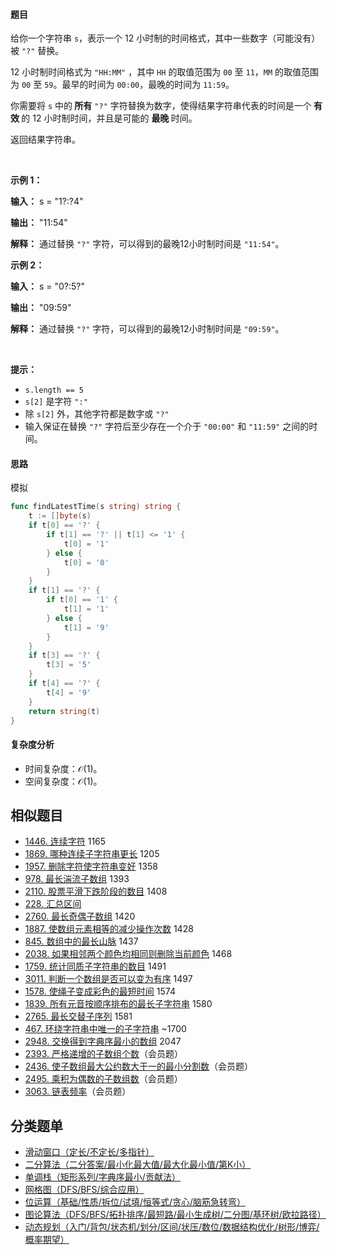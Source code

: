 #### 题目

<p>给你一个字符串 <code>s</code>，表示一个 12 小时制的时间格式，其中一些数字（可能没有）被 <code>"?"</code> 替换。</p>

<p>12 小时制时间格式为 <code>"HH:MM"</code> ，其中 <code>HH</code> 的取值范围为 <code>00</code> 至 <code>11</code>，<code>MM</code> 的取值范围为 <code>00</code> 至 <code>59</code>。最早的时间为 <code>00:00</code>，最晚的时间为 <code>11:59</code>。</p>

<p>你需要将 <code>s</code> 中的<strong> 所有</strong> <code>"?"</code> 字符替换为数字，使得结果字符串代表的时间是一个<strong> 有效 </strong>的 12 小时制时间，并且是可能的 <strong>最晚 </strong>时间。</p>

<p>返回结果字符串。</p>

<p>&nbsp;</p>

<p><strong class="example">示例 1：</strong></p>

<div class="example-block">
<p><strong>输入：</strong> <span class="example-io">s = "1?:?4"</span></p>

<p><strong>输出：</strong> <span class="example-io">"11:54"</span></p>

<p><strong>解释：</strong> 通过替换 <code>"?"</code> 字符，可以得到的最晚12小时制时间是 <code>"11:54"</code>。</p>
</div>

<p><strong class="example">示例 2：</strong></p>

<div class="example-block">
<p><strong>输入：</strong> <span class="example-io">s = "0?:5?"</span></p>

<p><strong>输出：</strong> <span class="example-io">"09:59"</span></p>

<p><strong>解释：</strong> 通过替换 <code>"?"</code> 字符，可以得到的最晚12小时制时间是 <code>"09:59"</code>。</p>
</div>

<p>&nbsp;</p>

<p><strong>提示：</strong></p>

<ul>
	<li><code>s.length == 5</code></li>
	<li><code>s[2]</code> 是字符 <code>":"</code></li>
	<li>除 <code>s[2]</code> 外，其他字符都是数字或 <code>"?"</code></li>
	<li>输入保证在替换 <code>"?"</code> 字符后至少存在一个介于 <code>"00:00"</code> 和 <code>"11:59"</code> 之间的时间。</li>
</ul>

#### 思路

模拟

``` go
func findLatestTime(s string) string {
	t := []byte(s)
	if t[0] == '?' {
		if t[1] == '?' || t[1] <= '1' {
			t[0] = '1'
		} else {
			t[0] = '0'
		}
	}
	if t[1] == '?' {
		if t[0] == '1' {
			t[1] = '1'
		} else {
			t[1] = '9'
		}
	}
	if t[3] == '?' {
		t[3] = '5'
	}
	if t[4] == '?' {
		t[4] = '9'
	}
	return string(t)
}
```

#### 复杂度分析

- 时间复杂度：$\mathcal{O}(1)$。
- 空间复杂度：$\mathcal{O}(1)$。

## 相似题目

- [1446. 连续字符](https://leetcode.cn/problems/consecutive-characters/) 1165
- [1869. 哪种连续子字符串更长](https://leetcode.cn/problems/longer-contiguous-segments-of-ones-than-zeros/) 1205
- [1957. 删除字符使字符串变好](https://leetcode.cn/problems/delete-characters-to-make-fancy-string/) 1358
- [978. 最长湍流子数组](https://leetcode.cn/problems/longest-turbulent-subarray/) 1393
- [2110. 股票平滑下跌阶段的数目](https://leetcode.cn/problems/number-of-smooth-descent-periods-of-a-stock/) 1408
- [228. 汇总区间](https://leetcode.cn/problems/summary-ranges/)
- [2760. 最长奇偶子数组](https://leetcode.cn/problems/longest-even-odd-subarray-with-threshold/) 1420
- [1887. 使数组元素相等的减少操作次数](https://leetcode.cn/problems/reduction-operations-to-make-the-array-elements-equal/) 1428
- [845. 数组中的最长山脉](https://leetcode.cn/problems/longest-mountain-in-array/) 1437
- [2038. 如果相邻两个颜色均相同则删除当前颜色](https://leetcode.cn/problems/remove-colored-pieces-if-both-neighbors-are-the-same-color/) 1468
- [1759. 统计同质子字符串的数目](https://leetcode.cn/problems/count-number-of-homogenous-substrings/) 1491
- [3011. 判断一个数组是否可以变为有序](https://leetcode.cn/problems/find-if-array-can-be-sorted/) 1497
- [1578. 使绳子变成彩色的最短时间](https://leetcode.cn/problems/minimum-time-to-make-rope-colorful/) 1574
- [1839. 所有元音按顺序排布的最长子字符串](https://leetcode.cn/problems/longest-substring-of-all-vowels-in-order/) 1580
- [2765. 最长交替子序列](https://leetcode.cn/problems/longest-alternating-subarray/) 1581
- [467. 环绕字符串中唯一的子字符串](https://leetcode.cn/problems/unique-substrings-in-wraparound-string/) ~1700
- [2948. 交换得到字典序最小的数组](https://leetcode.cn/problems/make-lexicographically-smallest-array-by-swapping-elements/) 2047
- [2393. 严格递增的子数组个数](https://leetcode.cn/problems/count-strictly-increasing-subarrays/)（会员题）
- [2436. 使子数组最大公约数大于一的最小分割数](https://leetcode.cn/problems/minimum-split-into-subarrays-with-gcd-greater-than-one/)（会员题）
- [2495. 乘积为偶数的子数组数](https://leetcode.cn/problems/number-of-subarrays-having-even-product/)（会员题）
- [3063. 链表频率](https://leetcode.cn/problems/linked-list-frequency/)（会员题）


## 分类题单

- [滑动窗口（定长/不定长/多指针）](https://leetcode.cn/circle/discuss/0viNMK/)
- [二分算法（二分答案/最小化最大值/最大化最小值/第K小）](https://leetcode.cn/circle/discuss/SqopEo/)
- [单调栈（矩形系列/字典序最小/贡献法）](https://leetcode.cn/circle/discuss/9oZFK9/)
- [网格图（DFS/BFS/综合应用）](https://leetcode.cn/circle/discuss/YiXPXW/)
- [位运算（基础/性质/拆位/试填/恒等式/贪心/脑筋急转弯）](https://leetcode.cn/circle/discuss/dHn9Vk/)
- [图论算法（DFS/BFS/拓扑排序/最短路/最小生成树/二分图/基环树/欧拉路径）](https://leetcode.cn/circle/discuss/01LUak/)
- [动态规划（入门/背包/状态机/划分/区间/状压/数位/数据结构优化/树形/博弈/概率期望）](https://leetcode.cn/circle/discuss/tXLS3i/)